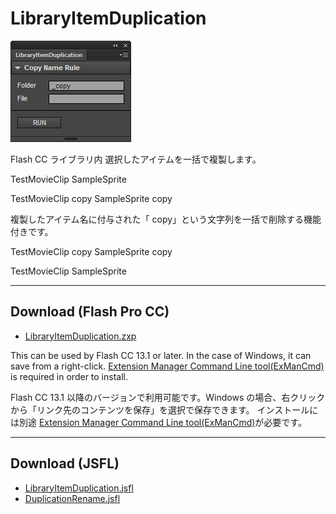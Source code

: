 LibraryItemDuplication
=======

![LibraryItemDuplication Panel](img/image.png)

Flash CC ライブラリ内 選択したアイテムを一括で複製します。

TestMovieClip
SampleSprite

TestMovieClip copy
SampleSprite copy

複製したアイテム名に付与された「 copy」という文字列を一括で削除する機能付きです。

TestMovieClip copy
SampleSprite copy

TestMovieClip
SampleSprite

---
## Download (Flash Pro CC)

* [LibraryItemDuplication.zxp](https://raw.github.com/siratama/LibraryItemDuplication/master/download/LibraryItemDuplication.zxp)

This can be used by Flash CC 13.1 or later. In the case of Windows, it can save from a right-click. 
[Extension Manager Command Line tool(ExManCmd)](https://www.adobeexchange.com/resources/28) is required in order to install. 

Flash CC 13.1 以降のバージョンで利用可能です。Windows の場合、右クリックから「リンク先のコンテンツを保存」を選択で保存できます。
インストールには別途 [Extension Manager Command Line tool(ExManCmd)](https://www.adobeexchange.com/resources/28)が必要です。

---
## Download (JSFL)

* [LibraryItemDuplication.jsfl](https://raw.github.com/siratama/LibraryItemDuplication/master/download/LibraryItemDuplication.jsfl)
* [DuplicationRename.jsfl](https://raw.github.com/siratama/LibraryItemDuplication/master/download/DuplicationRename.jsfl)

